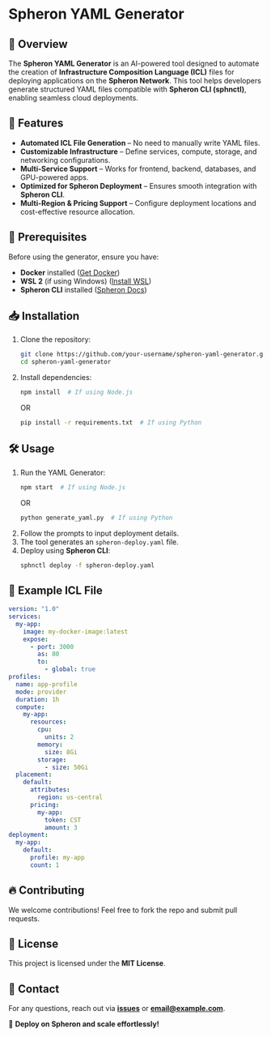 # Spheron YAML Generator

## 🚀 Overview
The **Spheron YAML Generator** is an AI-powered tool designed to automate the creation of **Infrastructure Composition Language (ICL)** files for deploying applications on the **Spheron Network**. This tool helps developers generate structured YAML files compatible with **Spheron CLI (sphnctl)**, enabling seamless cloud deployments.

## 🌟 Features
- **Automated ICL File Generation** – No need to manually write YAML files.
- **Customizable Infrastructure** – Define services, compute, storage, and networking configurations.
- **Multi-Service Support** – Works for frontend, backend, databases, and GPU-powered apps.
- **Optimized for Spheron Deployment** – Ensures smooth integration with **Spheron CLI**.
- **Multi-Region & Pricing Support** – Configure deployment locations and cost-effective resource allocation.

## 📌 Prerequisites
Before using the generator, ensure you have:
- **Docker** installed ([Get Docker](https://docs.docker.com/get-docker/))
- **WSL 2** (if using Windows) ([Install WSL](https://learn.microsoft.com/en-us/windows/wsl/install))
- **Spheron CLI** installed ([Spheron Docs](https://docs.spheron.network/user-guide/deploy-your-app))

## 📥 Installation
1. Clone the repository:
   ```sh
   git clone https://github.com/your-username/spheron-yaml-generator.git
   cd spheron-yaml-generator
   ```
2. Install dependencies:
   ```sh
   npm install  # If using Node.js
   ```
   OR
   ```sh
   pip install -r requirements.txt  # If using Python
   ```

## 🛠️ Usage
1. Run the YAML Generator:
   ```sh
   npm start  # If using Node.js
   ```
   OR
   ```sh
   python generate_yaml.py  # If using Python
   ```
2. Follow the prompts to input deployment details.
3. The tool generates an `spheron-deploy.yaml` file.
4. Deploy using **Spheron CLI**:
   ```sh
   sphnctl deploy -f spheron-deploy.yaml
   ```

## 📄 Example ICL File
```yaml
version: "1.0"
services:
  my-app:
    image: my-docker-image:latest
    expose:
      - port: 3000
        as: 80
        to:
          - global: true
profiles:
  name: app-profile
  mode: provider
  duration: 1h
  compute:
    my-app:
      resources:
        cpu:
          units: 2
        memory:
          size: 8Gi
        storage:
          - size: 50Gi
  placement:
    default:
      attributes:
        region: us-central
      pricing:
        my-app:
          token: CST
          amount: 3
deployment:
  my-app:
    default:
      profile: my-app
      count: 1
```

## 🔥 Contributing
We welcome contributions! Feel free to fork the repo and submit pull requests.

## 📜 License
This project is licensed under the **MIT License**.

## 📧 Contact
For any questions, reach out via **[issues](https://github.com/your-username/spheron-yaml-generator/issues)** or **email@example.com**.

🚀 **Deploy on Spheron and scale effortlessly!**

